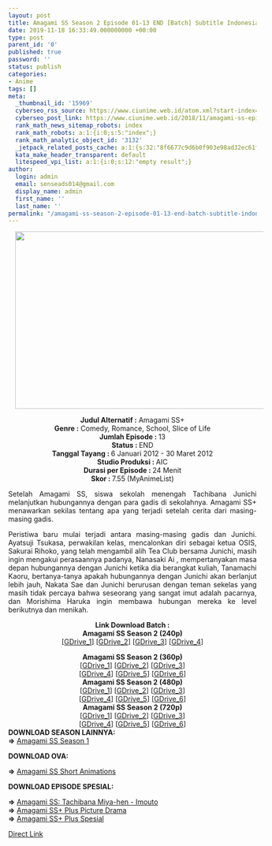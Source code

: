```yaml
---
layout: post
title: Amagami SS Season 2 Episode 01-13 END [Batch] Subtitle Indonesia
date: 2019-11-18 16:33:49.000000000 +00:00
type: post
parent_id: '0'
published: true
password: ''
status: publish
categories:
- Anime
tags: []
meta:
  _thumbnail_id: '15969'
  cyberseo_rss_source: https://www.ciunime.web.id/atom.xml?start-index=3451&max-results=150
  cyberseo_post_link: https://www.ciunime.web.id/2018/11/amagami-ss-episode-01-13-end-batch.html
  rank_math_news_sitemap_robots: index
  rank_math_robots: a:1:{i:0;s:5:"index";}
  rank_math_analytic_object_id: '3132'
  _jetpack_related_posts_cache: a:1:{s:32:"8f6677c9d6b0f903e98ad32ec61f8deb";a:2:{s:7:"expires";i:1654790241;s:7:"payload";a:3:{i:0;a:1:{s:2:"id";i:26733;}i:1;a:1:{s:2:"id";i:26731;}i:2;a:1:{s:2:"id";i:26735;}}}}
  kata_make_header_transparent: default
  litespeed_vpi_list: a:1:{i:0;s:12:"empty result";}
author:
  login: admin
  email: senseads014@gmail.com
  display_name: admin
  first_name: ''
  last_name: ''
permalink: "/amagami-ss-season-2-episode-01-13-end-batch-subtitle-indonesia/"
---
```

<div class="separator" style="clear: both; text-align: center;"><a href="https://1.bp.blogspot.com/-LZdw-36c4gg/XAeCLu4OLVI/AAAAAAAADaI/wO4LnqhGPZwudlU7DPNf1Az8xIuG3_yMwCLcBGAs/s1600/Amagami%2BSS%252B%2B-%2BCiunime.png" imageanchor="1" style="margin-left: 1em; margin-right: 1em;"><img border="0" data-original-height="720" data-original-width="1280" height="360" src="{{ site.baseurl }}/assets/2019/11/Amagami%2BSS%252B%2B-%2BCiunime.png" width="640" /></a></div>
<p>
<div style="text-align: center;"><b>Judul Alternatif :</b> Amagami SS+</div>
<div style="text-align: center;"><b><b>Genre :</b></b> Comedy, Romance, School, Slice of Life</div>
<div style="text-align: center;"><b>Jumlah Episode : </b>13<br /><b>Status :&nbsp;</b>END<br /><b>Tanggal Tayang : </b>6 Januari 2012 - 30 Maret 2012<br /><b>Studio Produksi : </b>AIC<br /><b>Durasi per Episode :&nbsp;</b>24 Menit</div>
<div style="text-align: center;"><b>Skor :&nbsp;</b>7.55 (MyAnimeList)</div>
<p>
<div style="text-align: justify;">Setelah Amagami SS, siswa sekolah menengah Tachibana Junichi melanjutkan hubungannya dengan para gadis di sekolahnya. Amagami SS+ menawarkan sekilas tentang apa yang terjadi setelah cerita dari masing-masing gadis.</p>
<p>Peristiwa baru mulai terjadi antara masing-masing gadis dan Junichi. Ayatsuji Tsukasa, perwakilan kelas, mencalonkan diri sebagai ketua OSIS, Sakurai Rihoko, yang telah mengambil alih Tea Club bersama Junichi, masih ingin mengakui perasaannya padanya, Nanasaki Ai , mempertanyakan masa depan hubungannya dengan Junichi ketika dia berangkat kuliah, Tanamachi Kaoru, bertanya-tanya apakah hubungannya dengan Junichi akan berlanjut lebih jauh, Nakata Sae dan Junichi berurusan dengan teman sekelas yang masih tidak percaya bahwa seseorang yang sangat imut adalah pacarnya, dan Morishima Haruka ingin membawa hubungan mereka ke level berikutnya dan menikah.</p></div>
<div style="text-align: justify;"></div>
<div style="text-align: justify;"></div>
<div style="text-align: center;"><b>Link Download Batch :</b></div>
<div style="text-align: center;">
<div style="text-align: center;"><b>Amagami SS Season 2 (240p)</b></div>
<div style="text-align: center;">[<a href="https://drive.google.com/uc?id=1sqacvU-W-LQ5SMjpKWbVM5_JKnBhfGyY&amp;export=download" target="_blank" rel="noopener">GDrive_1</a>] [<a href="https://drive.google.com/uc?export=download&amp;id=1pdViVZQ3B1zSDOmAhXJrlTLlkDeH5KuR" target="_blank" rel="noopener">GDrive_2</a>] [<a href="https://drive.google.com/uc?export=download&amp;id=1zIg5Z23-G3NdOsOW8lnHfacg2ci_5nbE" target="_blank" rel="noopener">GDrive_3</a>] [<a href="https://drive.google.com/uc?export=download&amp;id=1FrIOm93WxQ-oicFW5vzP8p0XWd_5WTlp" target="_blank" rel="noopener">GDrive_4</a>]</div>
<p></div>
<div style="text-align: center;"><b>Amagami SS Season 2 (360p)</b></div>
<div style="text-align: center;">[<a href="https://drive.google.com/uc?id=1_4gLM6niG1_ug-rYtyxwgF2-CeNmZrLt" target="_blank" rel="noopener">GDrive_1</a>] [<a href="https://drive.google.com/uc?id=1yala_A9n5Tj8HKkOB9dx-uo8sF26Jw1L&amp;export=download" target="_blank" rel="noopener">GDrive_2</a>] [<a href="https://drive.google.com/uc?export=download&amp;id=1QVmQtfXgI2S-RMZx9ppFNCwKDnMnygMI" target="_blank" rel="noopener">GDrive_3</a>]<br />[<a href="https://drive.google.com/uc?export=download&amp;id=1z_ZI5bEM_RXSiLhx2_JnxjYJ-5tpKr8d" target="_blank" rel="noopener">GDrive_4</a>] [<a href="https://drive.google.com/uc?export=download&amp;id=1rXGhkOi9Hc9ikDXkTxBpjJlVwq-jPVg6" target="_blank" rel="noopener">GDrive_5</a>] [<a href="https://drive.google.com/uc?export=download&amp;id=1bYaIl8tbEoPNL3LqOpJE4siyV9xwGf4o" target="_blank" rel="noopener">GDrive_6</a>]</div>
<div style="text-align: center;"></div>
<div style="text-align: center;"><b>Amagami SS Season 2 (480p)</b><br />[<a href="https://drive.google.com/uc?export=download&amp;id=1AptOiUob2M8oZ0SgPSMJBRWa9yCYdePF" target="_blank" rel="noopener">GDrive_1</a>] [<a href="https://drive.google.com/uc?id=1J5NdFHVTUI5rbmk7BvQ4Uk52-IXGMW08" target="_blank" rel="noopener">GDrive_2</a>] [<a href="https://drive.google.com/uc?export=download&amp;id=0B1PvB94M8q4hU05pVTFaNjBlX0E" target="_blank" rel="noopener">GDrive_3</a>]<br />[<a href="https://drive.google.com/uc?id=1RFlDdFA0FUDfY29nZLoVMTJvH3sTC9mC&amp;export=download" target="_blank" rel="noopener">GDrive_4</a>] [<a href="https://drive.google.com/uc?export=download&amp;id=1Ka54vhc8rAqacRGX8m7u0l2W7ITRVzH4" target="_blank" rel="noopener">GDrive_5</a>] [<a href="https://drive.google.com/uc?export=download&amp;id=1_L15KkJriQSE5RirrsN5UsTWSPpv6hRx" target="_blank" rel="noopener">GDrive_6</a>]</div>
<div style="text-align: center;"></div>
<div style="text-align: center;"><b>Amagami SS Season 2 (720p)</b><br />[<a href="https://drive.google.com/uc?export=download&amp;id=1XU_Hc4qDD0jUgGFoFmP_hSWNOSwFrVwL" target="_blank" rel="noopener">GDrive_1</a>] [<a href="https://drive.google.com/uc?id=13kgKBRG3vLCkKBIfHL_7CyfsgftpEOOk" target="_blank" rel="noopener">GDrive_2</a>] [<a href="https://drive.google.com/uc?export=download&amp;id=0B1PvB94M8q4hNS1wbi11T0Ftemc" target="_blank" rel="noopener">GDrive_3</a>]<br />[<a href="https://drive.google.com/uc?id=1yr8BUXoEOtG0k4hI5-wMqORHdxEO6BMs&amp;export=download" target="_blank" rel="noopener">GDrive_4</a>] [<a href="https://drive.google.com/uc?export=download&amp;id=1qNccV-RuhwF5EWGpOpPwJX_b3uwaUbgg" target="_blank" rel="noopener">GDrive_5</a>] [<a href="https://drive.google.com/uc?export=download&amp;id=1I62eZJ_xRPKnhhY8bsIqfQi6DS4mE8La" target="_blank" rel="noopener">GDrive_6</a>]
<div style="text-align: justify;"></div>
<div style="text-align: justify;"></div>
<div style="text-align: justify;"><b>DOWNLOAD SEASON LAINNYA:</b></div>
<div style="text-align: justify;"></div>
<div style="text-align: justify;"><b>=&gt;</b> <a href="https://www.ciunime.web.id/2018/11/amagami-ss-season-1-episode-01-25-end-1.html" target="_blank" rel="noopener">Amagami SS Season 1</a></p>
<div style="text-align: justify;"><b>DOWNLOAD OVA:</b></p>
<p><b>=&gt;</b>&nbsp;<a href="https://www.ciunime.web.id/2019/03/amagami-ss-short-animations-episode-01.html" target="_blank" rel="noopener">Amagami SS Short Animations</a></p>
<p><b>DOWNLOAD EPISODE SPESIAL:</b></p>
<p><b>=&gt;</b>&nbsp;<a href="https://www.ciunime.web.id/2019/07/amagami-ss-tachibana-miya-hen-imouto.html" target="_blank" rel="noopener">Amagami SS: Tachibana Miya-hen - Imouto</a><br /><b>=&gt;</b>&nbsp;<a href="https://www.ciunime.web.id/2019/07/amagami-ss-plus-picture-drama-episode.html" target="_blank" rel="noopener">Amagami SS+ Plus Picture Drama</a><br /><b>=&gt;</b>&nbsp;<a href="https://www.ciunime.web.id/2019/07/amagami-ss-plus-episode-01-06-end-batch.html" target="_blank" rel="noopener">Amagami SS+ Plus Spesial</a></p>
</div>
</div>
</div>
<link rel="stylesheet" href="https://cdnjs.cloudflare.com/ajax/libs/font-awesome/4.7.0/css/font-awesome.min.css" />
<div class="divbtn"> <a href="https://handymansurrender.com/fihup8buzv?key=94550f7ce39444073321dde3b8782f97" class="btn"><i class="fa fa-download"></i> Direct Link</a> </div>
